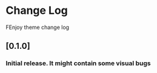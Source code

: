# Change Log
FEnjoy theme change log

## [0.1.0]
### Initial release. It might contain some visual bugs
